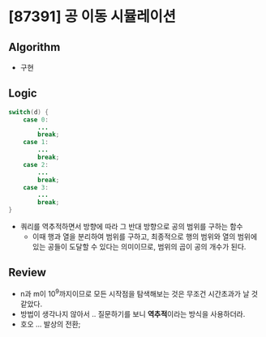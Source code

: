 # [87391] 공 이동 시뮬레이션

## Algorithm
- 구현

## Logic

```java
switch(d) {
    case 0:
        ...
        break;
    case 1:
        ...
        break;
    case 2:
        ...
        break;
    case 3:
        ...
        break;
}
```

- 쿼리를 역추적하면서 방향에 따라 그 반대 방향으로 공의 범위를 구하는 함수
  - 이때 행과 열을 분리하여 범위를 구하고, 최종적으로 행의 범위와 열의 범위에 있는 공들이 도달할 수 있다는 의미이므로, 범위의 곱이 공의 개수가 된다.

## Review
- n과 m이 $10^9$까지이므로 모든 시작점을 탐색해보는 것은 무조건 시간초과가 날 것 같았다.
- 방법이 생각나지 않아서 .. 질문하기를 보니 **역추적**이라는 방식을 사용하더라.
- 호오 ... 발상의 전환;